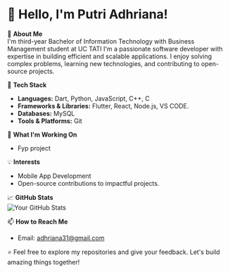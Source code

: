 # 👋 Hello, I'm Putri Adhriana!

🎯 **About Me**  
I'm third-year Bachelor of Information Technology with Business Management student at UC TATI
I'm a passionate software developer with expertise in building efficient and scalable applications.
I enjoy solving complex problems, learning new technologies, and contributing to open-source projects.

🌟 **Tech Stack**  
- **Languages:** Dart, Python, JavaScript, C++, C
- **Frameworks & Libraries:** Flutter, React, Node.js, VS CODE.
- **Databases:** MySQL
- **Tools & Platforms:** Git

🚀 **What I'm Working On**  
- Fyp project 

💡 **Interests**  
- Mobile App Development
- Open-source contributions to impactful projects.

📈 **GitHub Stats**  
![Your GitHub Stats](https://github-readme-stats.vercel.app/api?username=YourGitHubUsername&show_icons=true&theme=radical)

📫 **How to Reach Me**  
- Email: adhriana31@gmail.com


⭐️ Feel free to explore my repositories and give your feedback. Let's build amazing things together!  
